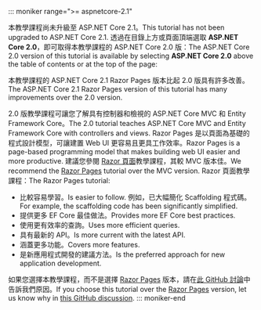 ::: moniker range=">= aspnetcore-2.1"

<span data-ttu-id="b814e-101">本教學課程尚未升級至 ASP.NET Core 2.1。</span><span class="sxs-lookup"><span data-stu-id="b814e-101">This tutorial has not been upgraded to ASP.NET Core 2.1.</span></span> <span data-ttu-id="b814e-102">透過在目錄上方或頁面頂端選取 **ASP.NET Core 2.0**，即可取得本教學課程的 ASP.NET Core 2.0 版：</span><span class="sxs-lookup"><span data-stu-id="b814e-102">The ASP.NET Core 2.0 version of this tutorial is available by selecting **ASP.NET Core 2.0** above the table of contents or at the top of the page:</span></span>

<span data-ttu-id="b814e-103">本教學課程的 ASP.NET Core 2.1 Razor Pages 版本比起 2.0 版具有許多改善。</span><span class="sxs-lookup"><span data-stu-id="b814e-103">The ASP.NET Core 2.1 Razor Pages version of this tutorial has many improvements over the 2.0 version.</span></span>

<span data-ttu-id="b814e-104">2.0 版教學課程可讓您了解具有控制器和檢視的 ASP.NET Core MVC 和 Entity Framework Core。</span><span class="sxs-lookup"><span data-stu-id="b814e-104">The 2.0 tutorial teaches ASP.NET Core MVC and Entity Framework Core with controllers and views.</span></span> <span data-ttu-id="b814e-105">Razor Pages 是以頁面為基礎的程式設計模型，可讓建置 Web UI 更容易且更具工作效率。</span><span class="sxs-lookup"><span data-stu-id="b814e-105">Razor Pages is a page-based programming model that makes building web UI easier and more productive.</span></span> <span data-ttu-id="b814e-106">建議您參閱 [Razor 頁面](xref:data/ef-rp/intro)教學課程，其較 MVC 版本佳。</span><span class="sxs-lookup"><span data-stu-id="b814e-106">We recommend the [Razor Pages](xref:data/ef-rp/intro) tutorial over the MVC version.</span></span> <span data-ttu-id="b814e-107">Razor 頁面教學課程：</span><span class="sxs-lookup"><span data-stu-id="b814e-107">The Razor Pages tutorial:</span></span>

* <span data-ttu-id="b814e-108">比較容易學習。</span><span class="sxs-lookup"><span data-stu-id="b814e-108">Is easier to follow.</span></span> <span data-ttu-id="b814e-109">例如，已大幅簡化 Scaffolding 程式碼。</span><span class="sxs-lookup"><span data-stu-id="b814e-109">For example, the scaffolding code has been significantly simplified.</span></span>
* <span data-ttu-id="b814e-110">提供更多 EF Core 最佳做法。</span><span class="sxs-lookup"><span data-stu-id="b814e-110">Provides more EF Core best practices.</span></span>
* <span data-ttu-id="b814e-111">使用更有效率的查詢。</span><span class="sxs-lookup"><span data-stu-id="b814e-111">Uses more efficient queries.</span></span>
* <span data-ttu-id="b814e-112">具有最新的 API。</span><span class="sxs-lookup"><span data-stu-id="b814e-112">Is more current with the latest API.</span></span>
* <span data-ttu-id="b814e-113">涵蓋更多功能。</span><span class="sxs-lookup"><span data-stu-id="b814e-113">Covers more features.</span></span>
* <span data-ttu-id="b814e-114">是新應用程式開發的建議方法。</span><span class="sxs-lookup"><span data-stu-id="b814e-114">Is the preferred approach for new application development.</span></span>

<span data-ttu-id="b814e-115">如果您選擇本教學課程，而不是選擇 [Razor Pages](xref:data/ef-rp/intro) 版本，請在[此 GitHub 討論](https://github.com/aspnet/Docs/issues/6146)中告訴我們原因。</span><span class="sxs-lookup"><span data-stu-id="b814e-115">If you choose this tutorial over the [Razor Pages](xref:data/ef-rp/intro) version, let us know why in [this GitHub discussion](https://github.com/aspnet/Docs/issues/6146).</span></span>
::: moniker-end
